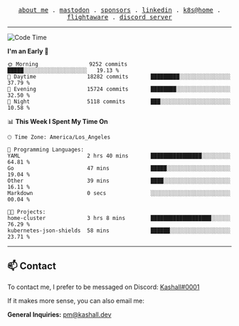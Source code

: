 <p align="center">
  <samp>
    <a href="https://jordanjones.org/">about me</a> .
    <a rel="me" href="https://mastodon.social/@kashall">mastodon</a> .
    <a href="https://github.com/sponsors/kashalls">sponsors</a> .
    <a href="https://linkedin.com/in/jordpjones">linkedin</a> .
    <a href="https://github.com/kashalls/home-cluster">k8s@home</a> .
    <a href="https://flightaware.com/adsb/stats/user/kashalls">flightaware</a> .
    <a href="https://discord.gg/V2WrCfqba9">discord server</a>
  </samp>
</p>

---

<!--START_SECTION:waka-->
![Code Time](http://img.shields.io/badge/Code%20Time-1%2C723%20hrs%2019%20mins-blue)

**I'm an Early 🐤** 

```text
🌞 Morning                9252 commits        █████░░░░░░░░░░░░░░░░░░░░   19.13 % 
🌆 Daytime                18282 commits       █████████░░░░░░░░░░░░░░░░   37.79 % 
🌃 Evening                15724 commits       ████████░░░░░░░░░░░░░░░░░   32.50 % 
🌙 Night                  5118 commits        ███░░░░░░░░░░░░░░░░░░░░░░   10.58 % 
```


📊 **This Week I Spent My Time On** 

```text
🕑︎ Time Zone: America/Los_Angeles

💬 Programming Languages: 
YAML                     2 hrs 40 mins       ████████████████░░░░░░░░░   64.81 % 
Go                       47 mins             █████░░░░░░░░░░░░░░░░░░░░   19.04 % 
Other                    39 mins             ████░░░░░░░░░░░░░░░░░░░░░   16.11 % 
Markdown                 0 secs              ░░░░░░░░░░░░░░░░░░░░░░░░░   00.04 % 

🐱‍💻 Projects: 
home-cluster             3 hrs 8 mins        ███████████████████░░░░░░   76.29 % 
kubernetes-json-shields  58 mins             ██████░░░░░░░░░░░░░░░░░░░   23.71 % 
```


<!--END_SECTION:waka-->

---

## 📫 Contact

To contact me, I prefer to be messaged on Discord:  [Kashall#0001](https://discord.com/users/201077739589992448)

If it makes more sense, you can also email me:

**General Inquiries:** pm@kashall.dev  
